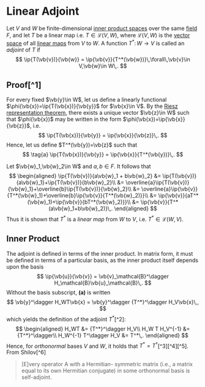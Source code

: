 Linear Adjoint
==============
Let $V$ and $W$ be finite-dimensional [inner product spaces](inner-product-space.md) over the same [field](../field.md) $F$, and let $T$ be a linear map i.e. $T\in\mathcal{L}(V,W)$, where $\mathcal{L}(V,W)$ is the [vector space](vector-space.md) of all [linear maps](linear-mapping.md) from $V$ to $W$. A function $T^*\colon W\rightarrow V$ is called an *adjoint* of $T$ if
$$
\ip{T(\vb{v})}{\vb{w}} = \ip{\vb{v}}{T^*(\vb{w})}\,\forall\,\vb{v}\in V,\vb{w}\in W\,.
$$

Proof[^1]
---------
For every fixed $\vb{y}\in W$, let us define a linearly functional $\phi(\vb{x})=\ip{T(\vb{x})}{\vb{y}}$ for $\vb{x}\in V$. By the [Riesz representation theorem](riesz-representation-theorem.md), there exists a unique vector $\vb{z}\in W$ such that $\phi(\vb{x})$ may be written in the form $\phi(\vb{x})=\ip{\vb{x}}{\vb{z}}$, i.e.
$$
\ip{T(\vb{x})}{\vb{y}} = \ip{\vb{x}}{\vb{z}}\,.
$$
Hence, let us define $T^*(\vb{y})=\vb{z}$ such that
$$
\tag{a}
\ip{T(\vb{x})}{\vb{y}} = \ip{\vb{x}}{T^*(\vb{y})}\,.
$$


Let $\vb{w}_1,\vb{w}_2\in W$ and $a,b\in F$. It follows that
$$
\begin{aligned}
\ip{T(\vb{v})}{a\vb{w}_1 + b\vb{w}_2} &= \ip{T(\vb{v})}{a\vb{w}_1}+\ip{T(\vb{v})}{b\vb{w}_2}\\
&= \overline{a}\ip{T(\vb{v})}{\vb{w}_1}+\overline{b}\ip{T(\vb{v})}{\vb{w}_2}\\
&= \overline{a}\ip{\vb{v}}{T^*(\vb{w}_1)+\overline{b}\ip{\vb{v}}{T^*(\vb{w}_2)}}\\
&= \ip{\vb{v}}{aT^*(\vb{w}_1)+\ip{\vb{v}}{bT^*(\vb{w}_2)}}\\
&= \ip{\vb{v}}{T^*(a\vb{w}_1+b\vb{w}_2)}\,.
\end{aligned}
$$
Thus it is shown that $T^*$ is a *linear map* from $W$ to $V$, i.e. $T^* \in \mathcal{L}(W,V)$. 

Inner Product
-------------
The adjoint is defined in terms of the inner product. In matrix form, it must be defined in terms of a particular basis, as the inner product itself depends upon the basis
$$
\ip{\vb{u}}{\vb{v}} = \vb{v}_\mathcal{B}^\dagger H_\mathcal{B}\vb{u}_\mathcal{B}\,.
$$
Without the basis subscript, **(a)** is written
$$
\vb{y}^\dagger H_WT\vb{x} = \vb{y}^\dagger {T^*}^\dagger H_V\vb{x}\,,
$$
which yields the definition of the adjoint $T^*$[^2]:
$$
\begin{aligned}
H_WT &= {T^*}^\dagger H_V\\
H_W T H_V^{-1} &= {T^*}^\dagger\\
H_W^{-1} T^\dagger H_V &= T^*\,.
\end{aligned}
$$
Hence, for *orthonormal* bases $V$ and $W$, it holds that $T^* = T^\dagger$[^3][^4][^5].
From Shilov[^6]
> [E]very operator A with a Hermitian-
symmetric matrix (i.e., a matrix equal to its own Hermitian conjugate) in
some orthonormal basis is self-adjoint.

<!-- Note that BY DEFINITION the matrix form of an operator assumes some fixed basis B. Unlike the linear operator it represents, this information is fundamental to its definition 

[^1]: https://people.math.osu.edu/costin.10/5101/Orthog%20p6-12.pdf
[^2]: https://math.stackexchange.com/a/1320924
[^3]: http://math.stanford.edu/~akshay/math113/11.12.pdf
[^4]: Linear Algebra, Werner Greub (auth.), p.217
[^5]: https://math.stackexchange.com/questions/2362774/relationship-between-definition-of-adjoint-of-a-linear-operator-and-the-transpos
[^6]: Linear Algebra, Shilov, p.262